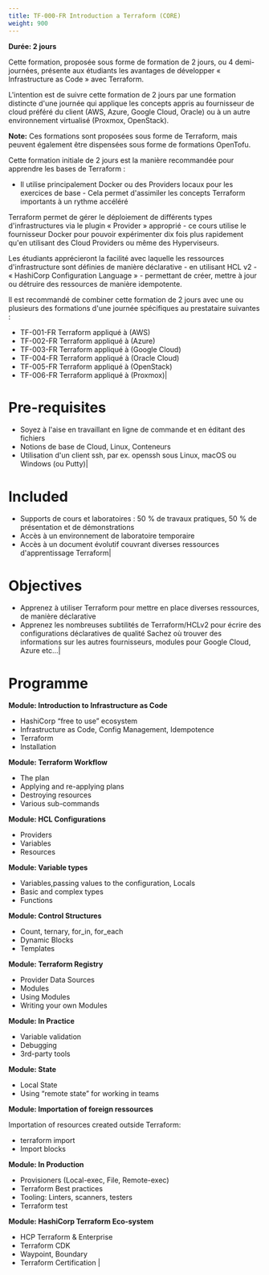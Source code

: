 ```yaml
---
title: TF-000-FR Introduction a Terraform (CORE)
weight: 900
---
```

**Durée: 2 jours**

Cette formation, proposée sous forme de formation de 2 jours, ou 4 demi-journées, présente aux étudiants les avantages de développer « Infrastructure as Code » avec Terraform.


L'intention est de suivre cette formation de 2 jours par une formation distincte d'une journée qui applique les concepts appris au fournisseur de cloud préféré du client (AWS, Azure, Google Cloud, Oracle) ou à un autre environnement virtualisé (Proxmox, OpenStack).


**Note:** Ces formations sont proposées sous forme de Terraform, mais peuvent également être dispensées sous forme de formations OpenTofu.


Cette formation initiale de 2 jours est la manière recommandée pour apprendre les bases de Terraform :
- Il utilise principalement Docker ou des Providers locaux pour les exercices de base - Cela permet d'assimiler les concepts Terraform importants à un rythme accéléré


Terraform permet de gérer le déploiement de différents types d'infrastructures via le plugin « Provider » approprié - ce cours utilise le fournisseur Docker pour pouvoir expérimenter dix fois plus rapidement qu'en utilisant des Cloud Providers ou même des Hyperviseurs.


Les étudiants apprécieront la facilité avec laquelle les ressources d'infrastructure sont définies de manière déclarative - en utilisant HCL v2 - « HashiCorp Configuration Language » - permettant de créer, mettre à jour ou détruire des ressources de manière idempotente.


Il est recommandé de combiner cette formation de 2 jours avec une ou plusieurs des formations d'une journée spécifiques au prestataire suivantes :
- TF-001-FR Terraform appliqué à (AWS)
- TF-002-FR Terraform appliqué à (Azure)
- TF-003-FR Terraform appliqué à (Google Cloud)
- TF-004-FR Terraform appliqué à  (Oracle Cloud)
- TF-005-FR Terraform appliqué à (OpenStack)
- TF-006-FR Terraform appliqué à (Proxmox)|

# Pre-requisites

- Soyez à l'aise en travaillant en ligne de commande et en éditant des fichiers
- Notions de base de Cloud, Linux, Conteneurs
- Utilisation d'un client ssh, par ex. openssh sous Linux, macOS ou Windows (ou Putty)|

# Included

- Supports de cours et laboratoires : 50 % de travaux pratiques, 50 % de présentation et de démonstrations
- Accès à un environnement de laboratoire temporaire
- Accès à un document évolutif couvrant diverses ressources d'apprentissage Terraform|

# Objectives

- Apprenez à utiliser Terraform pour mettre en place diverses ressources, de manière déclarative
- Apprenez les nombreuses subtilités de Terraform/HCLv2 pour écrire des configurations déclaratives de qualité
Sachez où trouver des informations sur les autres fournisseurs, modules pour Google Cloud, Azure etc…|

# Programme



**Module: Introduction to Infrastructure as Code**

- HashiCorp “free to use” ecosystem
- Infrastructure as Code, Config Management, Idempotence
- Terraform
- Installation


**Module: Terraform Workflow**

- The plan
- Applying and re-applying plans
- Destroying resources
- Various sub-commands


**Module: HCL Configurations**

- Providers
- Variables
- Resources


**Module: Variable types**

- Variables,passing values to the configuration, Locals
- Basic and complex types
- Functions


**Module: Control Structures**

- Count, ternary, for_in, for_each
- Dynamic Blocks
- Templates


**Module: Terraform Registry**

- Provider Data Sources
- Modules
- Using Modules
- Writing your own Modules


**Module: In Practice**

- Variable validation
- Debugging
- 3rd-party tools


**Module: State**

- Local State
- Using “remote state” for working in teams


**Module: Importation of foreign ressources**

Importation of resources created outside Terraform:
- terraform import
- Import blocks


**Module: In Production**

- Provisioners (Local-exec, File, Remote-exec)
- Terraform Best practices
- Tooling: Linters, scanners, testers
- Terraform test


**Module: HashiCorp Terraform Eco-system**

- HCP Terraform & Enterprise
- Terraform CDK
- Waypoint, Boundary
- Terraform Certification
|
